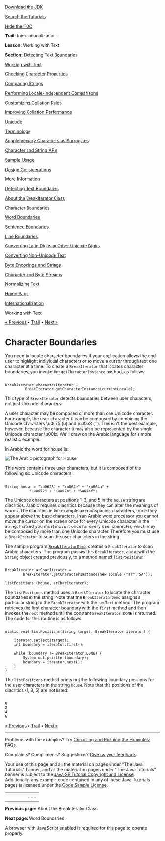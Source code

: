 [Download
the JDK](http://java.sun.com/javase/6/download.jsp)
  
[Search the
Tutorials](../../search.html)
  
[Hide the TOC](javascript:toggleLeft())

**Trail:** Internationalization
  
**Lesson:** Working with Text
  
**Section:** Detecting Text Boundaries

[Working with Text](index.html)

[Checking Character Properties](charintro.html)

[Comparing Strings](collationintro.html)

[Performing Locale-Independent Comparisons](locale.html)

[Customizing Collation Rules](rule.html)

[Improving Collation Performance](perform.html)

[Unicode](unicode.html)

[Terminology](terminology.html)

[Supplementary Characters as Surrogates](supplementaryChars.html)

[Character and String APIs](characterClass.html)

[Sample Usage](usage.html)

[Design Considerations](design.html)

[More Information](info.html)

[Detecting Text Boundaries](boundaryintro.html)

[About the BreakIterator Class](about.html)

Character Boundaries

[Word Boundaries](word.html)

[Sentence Boundaries](sentence.html)

[Line Boundaries](line.html)

[Converting Latin Digits to Other Unicode Digits](shapedDigits.html)

[Converting Non-Unicode Text](convertintro.html)

[Byte Encodings and Strings](string.html)

[Character and Byte Streams](stream.html)

[Normalizing Text](normalizerapi.html)

[Home Page](../../index.html)
>
[Internationalization](../index.html)
>
[Working with Text](index.html)

[« Previous](about.html) • [Trail](../TOC.html) • [Next »](word.html)

# Character Boundaries

You need to locate character boundaries if your application allows the
end user to highlight individual characters or to move a cursor through
text one character at a time. To create a `BreakIterator` 
that locates character boundaries, you invoke the
`getCharacterInstance`  method, as follows:

```

BreakIterator characterIterator =
         BreakIterator.getCharacterInstance(currentLocale);

```

This type of `BreakIterator`
detects boundaries between user characters, not just Unicode characters.

A user character may be composed of more than one Unicode character.
For example, the user character ü can be composed by combining the
Unicode characters \u0075 (u) and \u00a8 (¨). This isn't the best
example, however, because the character ü may also be represented
by the single Unicode character \u00fc. We'll draw on the Arabic
language for a more realistic example.

In Arabic the word for house is:

![The Arabic pictograph for House](../../figures/i18n/i18n-5.gif)

This word contains three user characters, but it is composed of the
following six Unicode characters:

```

String house = "\u0628" + "\u064e" + "\u064a" + 
	       "\u0652" + "\u067a" + "\u064f";

```

The Unicode characters at positions 1, 3, and 5 in the `house`
string are diacritics. Arabic requires diacritics because they can
alter the meanings of words. The diacritics in the example are
nonspacing characters, since they appear above the base characters. In
an Arabic word processor you cannot move the cursor on the screen once
for every Unicode character in the string. Instead you must move it
once for every user character, which may be composed by more than one
Unicode character. Therefore you must use a `BreakIterator`
to scan the user characters in the string.

The sample program
[`BreakIteratorDemo`](examples/BreakIteratorDemo.java),
creates a `BreakIterator`
to scan Arabic characters. The program passes this `BreakIterator`,
along with the `String` object created previously, to a
method named `listPositions`:

```

BreakIterator arCharIterator =
		BreakIterator.getCharacterInstance(new Locale ("ar","SA"));

listPositions (house, arCharIterator);

```

The `listPositions`
method uses a `BreakIterator`
to locate the character boundaries in the string. Note that the
`BreakIteratorDemo`  assigns a particular string to the
`BreakIterator` with the `setText`
method. The program retrieves the first character boundary with the
`first`  method and then invokes the `next`
method until the constant `BreakIterator.DONE` 
is returned. The code for this routine is as follows:

```

static void listPositions(String target, BreakIterator iterator) {
		
    iterator.setText(target);
    int boundary = iterator.first();

    while (boundary != BreakIterator.DONE) {
        System.out.println (boundary);
        boundary = iterator.next();
    }
}

```

The `listPositions` method prints out the following boundary
positions for the user characters in the string `house`.
Note that the positions of the diacritics (1, 3, 5) are not listed:

```

0
2
4
6

```

[« Previous](about.html)
•
[Trail](../TOC.html)
•
[Next »](word.html)

---

Problems with the examples? Try [Compiling and Running
the Examples: FAQs](../../information/run-examples.html).
  
Complaints? Compliments? Suggestions? [Give
us your feedback](http://download.oracle.com/javase/feedback.html).

Your use of this page and all the material on pages under "The Java Tutorials" banner,
and all the material on pages under "The Java Tutorials" banner is subject to the [Java SE Tutorial Copyright
and License](../../information/license.html).
Additionally, any example code contained in any of these Java
Tutorials pages is licensed under the
[Code
Sample License](http://developers.sun.com/license/berkeley_license.html).

|  |  |  |  |  |
| --- | --- | --- | --- | --- |
| |  |  | | --- | --- | | duke image | Oracle logo | | [About Oracle](http://www.oracle.com/us/corporate/index.html) | [Oracle Technology Network](http://www.oracle.com/technology/index.html) | [Terms of Service](https://www.samplecode.oracle.com/servlets/CompulsoryClickThrough?type=TermsOfService) | Copyright © 1995, 2011 Oracle and/or its affiliates. All rights reserved. |

**Previous page:** About the BreakIterator Class
  
**Next page:** Word Boundaries




A browser with JavaScript enabled is required for this page to operate properly.